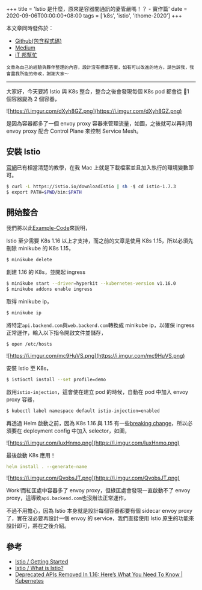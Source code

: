 +++
title = 'Istio 是什麼，原來是容器間通訊的妻管嚴嗎！？ - 實作篇'
date = 2020-09-06T00:00:00+08:00
tags = ['k8s', 'istio', 'ithome-2020']
+++

本文章同時發佈於：

- [Github(包含程式碼)](https://github.com/superj80820/2020-ithelp-contest/blob/master/DAY22)
- [Medium](https://medium.com/%E9%AB%92%E6%A1%B6%E5%AD%90/day22-istio-%E6%98%AF%E4%BB%80%E9%BA%BC-%E5%8E%9F%E4%BE%86%E6%98%AF%E5%AE%B9%E5%99%A8%E9%96%93%E9%80%9A%E8%A8%8A%E7%9A%84%E5%A6%BB%E7%AE%A1%E5%9A%B4%E5%97%8E-%E5%AF%A6%E4%BD%9C%E7%AF%87-3230f841c9ae)
- [iT
邦幫忙](https://ithelp.ithome.com.tw/articles/10249647)

```
文章為自己的經驗與夥伴整理的內容，設計沒有標準答案，如有可以改進的地方，請告訴我，我會盡我所能的修改，謝謝大家～
```

---

大家好，今天要將 Istio 與 K8s 整合，整合之後會發現每個 K8s pod 都會從
1 個容器變為 2 個容器，

![https://i.imgur.com/dXyh8GZ.png](https://i.imgur.com/dXyh8GZ.png)

是因為容器都多了一個 envoy proxy
容器來管理流量，如圖，之後就可以再利用 envoy proxy 配合 Control Plane
來控制 Service Mesh。

## 安裝 Istio

[官網](https://istio.io/latest/docs/setup/getting-started/)已有相當清楚的教學，在我
Mac 上就是下載檔案並且加入執行的環境變數即可。

```bash
$ curl -L https://istio.io/downloadIstio | sh -$ cd istio-1.7.3
$ export PATH=$PWD/bin:$PATH
```

## 開始整合

我們將以此[Example-Code](https://github.com/superj80820/2020-ithelp-contest)來說明，

Istio 至少需要 K8s 1.16 以上才支持，而之前的文章是使用 K8s
1.15，所以必須先刪除 minikube 的 K8s 1.15，

```bash
$ minikube delete
```

創建 1.16 的 K8s，並開起 ingress

```bash
$ minikube start --driver=hyperkit --kubernetes-version v1.16.0
$ minikube addons enable ingress
```

取得 minikube ip，

```bash
$ minikube ip
```

將特定`api.backend.com`與`web.backend.com`轉換成
minikube ip，以確保 ingress 正常運作，輸入以下指令開啟文件並儲存，

```bash
$ open /etc/hosts
```

![https://i.imgur.com/mc9HuVS.png](https://i.imgur.com/mc9HuVS.png)

安裝 Istio 至 K8s，

```bash
$ istioctl install --set profile=demo
```

啟用`istio-injection`，這會使在建立 pod 的時候，自動在 pod
中加入 envoy proxy 容器，

```bash
$ kubectl label namespace default istio-injection=enabled
```

再透過 Helm 啟動之前，因為 K8s 1.16 與 1.15 有一些[breaking
change](https://kubernetes.io/blog/2019/07/18/api-deprecations-in-1-16/)，所以必須要在 deployment config 中加入 selector，如圖，

![https://i.imgur.com/IuxHnmo.png](https://i.imgur.com/IuxHnmo.png)

最後啟動 K8s 應用！

```yaml
helm install . --generate-name
```

![https://i.imgur.com/QvobsJT.png](https://i.imgur.com/QvobsJT.png)

Work!而紅匡處中容器多了 envoy proxy，但綠匡處會發現一直啟動不了 envoy
proxy，這導致`api.backend.com`也沒辦法正常運作，

不過不用擔心，因為 Istio 本身就是設計每個容器都要有個 sidecar envoy
proxy 了，實在沒必要再設計一個 envoy 的 service，我們直接使用 Istio
原生的功能來設計即可，將在之後介紹。

## 參考

- [Istio
/ Getting Started](https://istio.io/latest/docs/setup/getting-started/)
- [Istio
/ What is Istio?](https://istio.io/latest/docs/concepts/what-is-istio/)
- [Deprecated
APIs Removed In 1.16: Here’s What You Need To Know | Kubernetes](https://kubernetes.io/blog/2019/07/18/api-deprecations-in-1-16/)